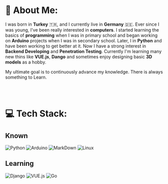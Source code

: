 # 💫 About Me:

I was born in **Turkey** 🇹🇷, and I currently live in **Germany** 🇩🇪. Ever since I was young, I've been really interested in **computers**. I started learning the basics of **programming** when I was in primary school and began working on **Arduino** projects when I was in secondary school. Later, I  in **Python** and have been working to get better at it. Now I have a strong interest in **Backend Developing** and **Penetration Testing**. 
Currently I'm learning many new thins like **VUE.js**, **Dango** and sometimes enjoy designing basic **3D models** as a hobby.

My ultimate goal is to continuously advance my knowledge. There is always something to Learn. 


<br><br>

# 💻 Tech Stack:
## Known

![Python](https://img.shields.io/badge/Python-14354C?style=for-the-badge&logo=python&logoColor=white) ![Arduino](https://img.shields.io/badge/-Arduino-00979D?style=for-the-badge&logo=Arduino&logoColor=white) ![MarkDown](https://img.shields.io/badge/Markdown-000000?style=for-the-badge&logo=markdown&logoColor=white) ![Linux](https://img.shields.io/badge/Linux-FCC624?style=for-the-badge&logo=linux&logoColor=black)

## Learning 
![Django](https://img.shields.io/badge/Django-092E20?style=for-the-badge&logo=django&logoColor=white) ![VUE.js](https://img.shields.io/badge/Vue.js-35495E?style=for-the-badge&logo=vuedotjs&logoColor=4FC08D) ![Go](https://img.shields.io/badge/go-%2300ADD8.svg?style=for-the-badge&logo=go&logoColor=white)
<br><br>
